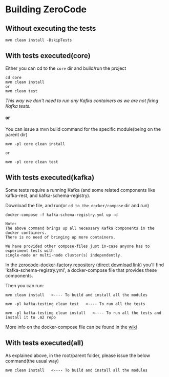 # Building ZeroCode 

## Without executing the tests
```
mvn clean install -DskipTests
```
## With tests executed(core)
Either you can cd to the `core` dir and build/run the project
```
cd core
mvn clean install 
or
mvn clean test
```
_This way we don't need to run any Kafka containers as we are not firing Kafka tests._

#### or

You can issue a mvn build command for the specific module(being on the parent dir)
```
mvn -pl core clean install

or

mvn -pl core clean test
```

## With tests executed(kafka)
Some tests require a running Kafka (and some related components like kafka-rest, and kafka-schema-registry).

Download the file, and run(or `cd to the docker/compose` dir and run)
```
docker-compose -f kafka-schema-registry.yml up -d

Note:
The above command brings up all necessary Kafka components in the docker containers. 
There is no need of bringing up more containers. 

We have provided other compose-files just in-case anyone has to experiment tests with 
single-node or multi-node cluster(s) independently.
```

In the [zerocode-docker-factory repository](https://github.com/authorjapps/zerocode-docker-factory/) ([direct download link](https://raw.githubusercontent.com/authorjapps/zerocode-docker-factory/master/compose/kafka-schema-registry.yml)) 
you'll find 'kafka-schema-registry.yml', a docker-compose file that provides these components.

Then you can run:
```
mvn clean install   <---- To build and install all the modules

mvn -pl kafka-testing clean test   <---- To run all the tests

mvn -pl kafka-testing clean install   <---- To run all the tests and install it to .m2 repo

```

More info on the docker-compose file can be found in the [wiki](https://github.com/authorjapps/zerocode-docker-factory/wiki/Docker-container-for-Kafka-and-Schema-Registry)

## With tests executed(all)
As explained above, in the root/parent folder, please issue the below command(the usual way)

```
mvn clean install   <---- To build and install all the modules
```
